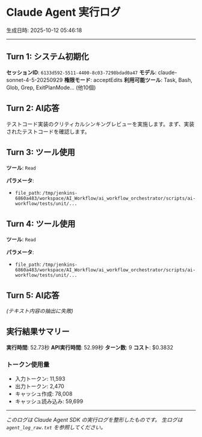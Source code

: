 # Claude Agent 実行ログ

生成日時: 2025-10-12 05:46:18

---

## Turn 1: システム初期化

**セッションID**: `6133d592-5511-4400-8c03-7298bdad0a47`
**モデル**: claude-sonnet-4-5-20250929
**権限モード**: acceptEdits
**利用可能ツール**: Task, Bash, Glob, Grep, ExitPlanMode... (他10個)

## Turn 2: AI応答

テストコード実装のクリティカルシンキングレビューを実施します。まず、実装されたテストコードを確認します。

## Turn 3: ツール使用

**ツール**: `Read`

**パラメータ**:
- `file_path`: `/tmp/jenkins-6860a483/workspace/AI_Workflow/ai_workflow_orchestrator/scripts/ai-workflow/tests/unit/...`

## Turn 4: ツール使用

**ツール**: `Read`

**パラメータ**:
- `file_path`: `/tmp/jenkins-6860a483/workspace/AI_Workflow/ai_workflow_orchestrator/scripts/ai-workflow/tests/unit/...`

## Turn 5: AI応答

*(テキスト内容の抽出に失敗)*

## 実行結果サマリー

**実行時間**: 52.73秒
**API実行時間**: 52.99秒
**ターン数**: 9
**コスト**: $0.3832

### トークン使用量
- 入力トークン: 11,593
- 出力トークン: 2,470
- キャッシュ作成: 78,008
- キャッシュ読み込み: 59,699

---

*このログは Claude Agent SDK の実行ログを整形したものです。*
*生ログは `agent_log_raw.txt` を参照してください。*